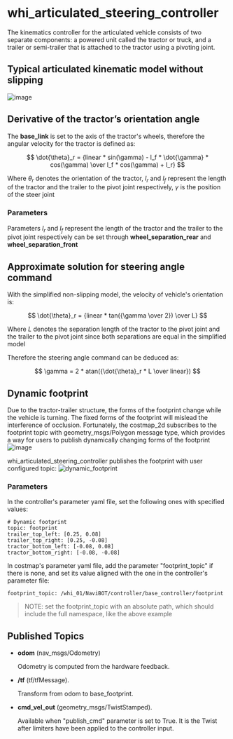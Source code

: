 # whi_articulated_steering_controller
The kinematics controller for the articulated vehicle consists of two separate components: a powered unit called the tractor or truck, and a trailer or semi-trailer that is attached to the tractor using a pivoting joint.

## Typical articulated kinematic model without slipping
![image](https://github.com/xinjuezou-whi/whi_articulated_steering_controller/assets/72239958/faf8f10a-b02f-4659-8740-5c47045a727f)

## Derivative of the tractor’s orientation angle
The **base_link** is set to the axis of the tractor's wheels, therefore the angular velocity for the tractor is defined as:

$$ \dot{\theta}_r = {linear * sin(\gamma) - l_f * \dot{\gamma} * cos(\gamma) \over l_f * cos(\gamma) + l_r} $$

Where $\theta_r$ denotes the orientation of the tractor, $l_r$ and $l_f$ represent the length of the tractor and the trailer to the pivot joint respectively, $\gamma$ is the position of the steer joint

### Parameters
Parameters $l_r$ and $l_f$ represent the length of the tractor and the trailer to the pivot joint respectively can be set through **wheel_separation_rear** and **wheel_separation_front**

## Approximate solution for steering angle command
With the simplified non-slipping model, the velocity of vehicle's orientation is:

$$ \dot{\theta}_r = {linear * tan({\gamma \over 2}) \over L} $$

Where $L$ denotes the separation length of the tractor to the pivot joint and the trailer to the pivot joint since both separations are equal in the simplified model

Therefore the steering angle command can be deduced as:

$$ \gamma = 2 * atan({\dot{\theta}_r * L \over linear}) $$

## Dynamic footprint
Due to the tractor-trailer structure, the forms of the footprint change while the vehicle is turning. The fixed forms of the footprint will mislead the interference of occlusion. Fortunately, the costmap_2d subscribes to the footprint topic with geometry_msgs/Polygon message type, which provides a way for users to publish dynamically changing forms of the footprint
![image](https://github.com/xinjuezou-whi/whi_articulated_steering_controller/assets/72239958/02d10ad8-a8f1-438f-bfcf-80fcb5d63a37)

whi_articulated_steering_controller publishes the footprint with user configured topic:
![dynamic_footprint](https://github.com/xinjuezou-whi/whi_articulated_steering_controller/assets/72239958/5384b28a-0107-4849-ac4b-49dd65b5d30e)

### Parameters
In the controller's parameter yaml file, set the following ones with specified values:
```
# Dynamic footprint
topic: footprint
trailer_top_left: [0.25, 0.08]
trailer_top_right: [0.25, -0.08]
tractor_bottom_left: [-0.08, 0.08]
tractor_bottom_right: [-0.08, -0.08]
```

In costmap's parameter yaml file, add the parameter "footprint_topic" if there is none, and set its value aligned with the one in the controller's parameter file:
```
footprint_topic: /whi_01/NaviBOT/controller/base_controller/footprint
```

> NOTE: set the footprint_topic with an absolute path, which should include the full namespace, like the above example

## Published Topics
- **odom** (nav_msgs/Odometry)

  Odometry is computed from the hardware feedback.

- **/tf** (tf/tfMessage).

  Transform from odom to base_footprint.

- **cmd_vel_out** (geometry_msgs/TwistStamped).

  Available when "publish_cmd" parameter is set to True. It is the Twist after limiters have been applied to the controller input.
